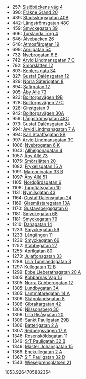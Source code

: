 - 257: [Sisjöbäckens väg 4](https://www.homeq.se/lagenhet/58190-2rum-askim-vastra-gotalands-lan-sisjobackens-vag/?ht_source=individual.58190&ht_container=search_results_list&ht_position=1&)
- 390: [Fräkne Gränd 20](https://www.homeq.se/lagenhet/58201-2rum-kungalv-vastra-gotalands-lan-frakne-grand/?ht_source=individual.58201&ht_container=search_results_list&ht_position=74&)
- 439: [Stadsskogsgatan 40B](https://www.homeq.se/lagenhet/58567-3rum-alingsas-vastra-gotalands-lan-stadsskogsgatan/?ht_source=individual.58567&ht_container=search_results_list&ht_position=75&)
- 442: [Långströmsgatan 48C](https://www.homeq.se/lagenhet/58443-2rum-goteborg-vastra-gotalands-lan-langstromsgatan/?ht_source=individual.58443&ht_container=search_results_list&ht_position=60&)
- 459: [Smyckegatan 39](https://www.homeq.se/lagenhet/58641-2rum-vastra-frolunda-vastra-gotalands-lan-smyckegatan/?ht_source=individual.58641&ht_container=search_results_list&ht_position=14&)
- 606: [Torslanda Torg 4](https://www.homeq.se/lagenhet/56863-2rum-torslanda-vastra-gotalands-lan-torslanda-torg/?ht_source=individual.56863&ht_container=search_results_list&ht_position=68&)
- 646: [Älvebacken 26](https://www.homeq.se/lagenhet/58204-2rum-kungalv-vastra-gotalands-lan-alvebacken/?ht_source=individual.58204&ht_container=search_results_list&ht_position=73&)
- 648: [Atmosfärgatan 19](https://www.homeq.se/lagenhet/58446-2rum-goteborg-vastra-gotalands-lan-atmosfargatan/?ht_source=individual.58446&ht_container=search_results_list&ht_position=62&)
- 699: [Aprilgatan 54](https://www.homeq.se/lagenhet/58079-2rum-goteborg-vastra-gotalands-lan-aprilgatan/?ht_source=individual.58079&ht_container=search_results_list&ht_position=67&)
- 732: [Nyebrogatan 6 B](https://www.homeq.se/lagenhet/57057-2rum-alingsas-vastra-gotalands-lan-nyebrogatan/?ht_source=individual.57057&ht_container=search_results_list&ht_position=79&)
- 742: [Arvid Lindmansgatan 7 C](https://www.homeq.se/lagenhet/58195-2rum-goteborg-vastra-gotalands-lan-arvid-lindmansgatan/?ht_source=individual.58195&ht_container=search_results_list&ht_position=57&)
- 792: [Smörslätten 12](https://www.homeq.se/lagenhet/58658-3rum-goteborg-vastra-gotalands-lan-smorslatten/?ht_source=individual.58658&ht_container=search_results_list&ht_position=53&)
- 803: [Keplers gata 34](https://www.homeq.se/lagenhet/58571-2rum-goteborg-vastra-gotalands-lan-keplers-gata/?ht_source=individual.58571&ht_container=search_results_list&ht_position=64&)
- 827: [Gustaf Dalénsgatan 12](https://www.homeq.se/lagenhet/58525-2rum-goteborg-vastra-gotalands-lan-gustaf-dalensgatan/?ht_source=individual.58525&ht_container=search_results_list&ht_position=44&)
- 829: [Norra Säterigatan 8](https://www.homeq.se/lagenhet/58683-2rum-goteborg-vastra-gotalands-lan-norra-saterigatan/?ht_source=individual.58683&ht_container=search_results_list&ht_position=37&)
- 894: [Safirgatan 12](https://www.homeq.se/lagenhet/58518-2rum-vastra-frolunda-vastra-gotalands-lan-safirgatan/?ht_source=individual.58518&ht_container=search_results_list&ht_position=7&)
- 905: [Åby Allé 73](https://www.homeq.se/lagenhet/58453-2rum-goteborg-vastra-gotalands-lan-aby-alle/?ht_source=individual.58453&ht_container=search_results_list&ht_position=3&)
- 923: [Bolltorpsvägen 19B](https://www.homeq.se/lagenhet/58243-3rum-alingsas-vastra-gotalands-lan-bolltorpsvagen/?ht_source=individual.58243&ht_container=search_results_list&ht_position=82&)
- 928: [Bolltorpsvägen 27C](https://www.homeq.se/lagenhet/58202-3rum-alingsas-vastra-gotalands-lan-bolltorpsvagen/?ht_source=individual.58202&ht_container=search_results_list&ht_position=81&)
- 928: [Ginstgatan 9](https://www.homeq.se/lagenhet/58264-3rum-alingsas-vastra-gotalands-lan-ginstgatan/?ht_source=individual.58264&ht_container=search_results_list&ht_position=83&)
- 942: [Bolltorpsvägen 30A](https://www.homeq.se/lagenhet/58203-3rum-alingsas-vastra-gotalands-lan-bolltorpsvagen/?ht_source=individual.58203&ht_container=search_results_list&ht_position=80&)
- 959: [Långströmsgatan 48C](https://www.homeq.se/lagenhet/58142-2rum-goteborg-vastra-gotalands-lan-langstromsgatan/?ht_source=individual.58142&ht_container=search_results_list&ht_position=59&)
- 973: [Gustaf Dalénsgatan 24](https://www.homeq.se/lagenhet/58527-2rum-goteborg-vastra-gotalands-lan-gustaf-dalensgatan/?ht_source=individual.58527&ht_container=search_results_list&ht_position=49&)
- 994: [Arvid Lindmansgatan 7 A](https://www.homeq.se/lagenhet/58193-2rum-goteborg-vastra-gotalands-lan-arvid-lindmansgatan/?ht_source=individual.58193&ht_container=search_results_list&ht_position=56&)
- 994: [Karl Staaffsgatan 8B](https://www.homeq.se/lagenhet/58196-2rum-goteborg-vastra-gotalands-lan-karl-staaffsgatan/?ht_source=individual.58196&ht_container=search_results_list&ht_position=58&)
- 997: [Arvid Lindmansgatan 3C](https://www.homeq.se/lagenhet/58194-2rum-goteborg-vastra-gotalands-lan-arvid-lindmansgatan/?ht_source=individual.58194&ht_container=search_results_list&ht_position=55&)
- 1006: [Nyebrogatan 6 K](https://www.homeq.se/lagenhet/57059-2rum-alingsas-vastra-gotalands-lan-nyebrogatan/?ht_source=individual.57059&ht_container=search_results_list&ht_position=78&)
- 1043: [Allhelgonagatan 4](https://www.homeq.se/lagenhet/58071-2rum-goteborg-vastra-gotalands-lan-allhelgonagatan/?ht_source=individual.58071&ht_container=search_results_list&ht_position=63&)
- 1057: [Åby Allé 73](https://www.homeq.se/lagenhet/58051-2rum-goteborg-vastra-gotalands-lan-aby-alle/?ht_source=individual.58051&ht_container=search_results_list&ht_position=4&)
- 1075: [Smörslätten 20](https://www.homeq.se/lagenhet/58654-2rum-goteborg-vastra-gotalands-lan-smorslatten/?ht_source=individual.58654&ht_container=search_results_list&ht_position=52&)
- 1082: [Fryxellsgatan 15 A](https://www.homeq.se/lagenhet/57460-2rum-goteborg-vastra-gotalands-lan-fryxellsgatan/?ht_source=individual.57460&ht_container=search_results_list&ht_position=51&)
- 1091: [Marconigatan 33 B](https://www.homeq.se/lagenhet/57972-2rum-vastra-frolunda-vastra-gotalands-lan-marconigatan/?ht_source=individual.57972&ht_container=search_results_list&ht_position=6&)
- 1097: [Åby Allé 51](https://www.homeq.se/lagenhet/58450-2rum-goteborg-vastra-gotalands-lan-aby-alle/?ht_source=individual.58450&ht_container=search_results_list&ht_position=2&)
- 1105: [Nordgårdsgatan 6](https://www.homeq.se/lagenhet/58523-2rum-goteborg-vastra-gotalands-lan-nordgardsgatan/?ht_source=individual.58523&ht_container=search_results_list&ht_position=23&)
- 1108: [Tuppfjätsgatan 10](https://www.homeq.se/lagenhet/57281-4rum-vastra-frolunda-vastra-gotalands-lan-tuppfjatsgatan/?ht_source=individual.57281&ht_container=search_results_list&ht_position=8&)
- 1131: [Nymilsgatan 43](https://www.homeq.se/lagenhet/57719-2rum-goteborg-vastra-gotalands-lan-nymilsgatan/?ht_source=individual.57719&ht_container=search_results_list&ht_position=10&)
- 1164: [Gustaf Dalénsgatan 24](https://www.homeq.se/lagenhet/57679-2rum-goteborg-vastra-gotalands-lan-gustaf-dalensgatan/?ht_source=individual.57679&ht_container=search_results_list&ht_position=50&)
- 1169: [Glasmästaregatan 13A](https://www.homeq.se/lagenhet/58124-3rum-goteborg-vastra-gotalands-lan-glasmastaregatan/?ht_source=individual.58124&ht_container=search_results_list&ht_position=21&)
- 1170: [Gustavsbergsgatan 6](https://www.homeq.se/lagenhet/57166-2rum-molndal-vastra-gotalands-lan-gustavsbergsgatan/?ht_source=individual.57166&ht_container=search_results_list&ht_position=11&)
- 1181: [Smyckegatan 68](https://www.homeq.se/lagenhet/58087-3rum-vastra-frolunda-vastra-gotalands-lan-smyckegatan/?ht_source=individual.58087&ht_container=search_results_list&ht_position=18&)
- 1181: [Smyckegatan 79](https://www.homeq.se/lagenhet/58590-3rum-vastra-frolunda-vastra-gotalands-lan-smyckegatan/?ht_source=individual.58590&ht_container=search_results_list&ht_position=20&)
- 1210: [Danagatan 14](https://www.homeq.se/lagenhet/58177-2rum-goteborg-vastra-gotalands-lan-danagatan/?ht_source=individual.58177&ht_container=search_results_list&ht_position=33&)
- 1233: [Smyckegatan 59](https://www.homeq.se/lagenhet/58623-3rum-vastra-frolunda-vastra-gotalands-lan-smyckegatan/?ht_source=individual.58623&ht_container=search_results_list&ht_position=19&)
- 1233: [Långängen 11](https://www.homeq.se/lagenhet/57677-2rum-goteborg-vastra-gotalands-lan-langangen/?ht_source=individual.57677&ht_container=search_results_list&ht_position=43&)
- 1236: [Smyckegatan 66](https://www.homeq.se/lagenhet/58088-2rum-vastra-frolunda-vastra-gotalands-lan-smyckegatan/?ht_source=individual.58088&ht_container=search_results_list&ht_position=17&)
- 1252: [Stabbegatan 27](https://www.homeq.se/lagenhet/54249-2rum-goteborg-vastra-gotalands-lan-stabbegatan/?ht_source=individual.54249&ht_container=search_results_list&ht_position=42&)
- 1255: [Aprilgatan 80](https://www.homeq.se/lagenhet/58081-2rum-goteborg-vastra-gotalands-lan-aprilgatan/?ht_source=individual.58081&ht_container=search_results_list&ht_position=66&)
- 1273: [Julaftonsgatan 33](https://www.homeq.se/lagenhet/58070-3rum-goteborg-vastra-gotalands-lan-julaftonsgatan/?ht_source=individual.58070&ht_container=search_results_list&ht_position=65&)
- 1288: [Lilla Tunnlandsgatan 3](https://www.homeq.se/lagenhet/56749-2rum-goteborg-vastra-gotalands-lan-lilla-tunnlandsgatan/?ht_source=individual.56749&ht_container=search_results_list&ht_position=12&)
- 1297: [Kullegatan 12 B](https://www.homeq.se/lagenhet/58491-3rum-goteborg-vastra-gotalands-lan-kullegatan/?ht_source=individual.58491&ht_container=search_results_list&ht_position=16&)
- 1299: [Ebbe Lieberathsgatan 20 A](https://www.homeq.se/lagenhet/56818-2rum-goteborg-vastra-gotalands-lan-ebbe-lieberathsgatan/?ht_source=individual.56818&ht_container=search_results_list&ht_position=15&)
- 1305: [Kobbarnas Väg 15](https://www.homeq.se/lagenhet/58042-2rum-goteborg-vastra-gotalands-lan-kobbarnas-vag/?ht_source=individual.58042&ht_container=search_results_list&ht_position=32&)
- 1305: [Norra Gubberogatan 12](https://www.homeq.se/lagenhet/57294-2rum-goteborg-vastra-gotalands-lan-norra-gubberogatan/?ht_source=individual.57294&ht_container=search_results_list&ht_position=35&)
- 1305: [Lundbygatan 3A](https://www.homeq.se/lagenhet/56890-2rum-goteborg-vastra-gotalands-lan-lundbygatan/?ht_source=individual.56890&ht_container=search_results_list&ht_position=39&)
- 1305: [Lantmätaregatan 14 A](https://www.homeq.se/lagenhet/57678-2rum-goteborg-vastra-gotalands-lan-lantmataregatan/?ht_source=individual.57678&ht_container=search_results_list&ht_position=48&)
- 1306: [Skäpplandsgatan 8](https://www.homeq.se/lagenhet/58198-3rum-goteborg-vastra-gotalands-lan-skapplandsgatan/?ht_source=individual.58198&ht_container=search_results_list&ht_position=22&)
- 1306: [Gibraltargatan 42](https://www.homeq.se/lagenhet/54220-2rum-goteborg-vastra-gotalands-lan-gibraltargatan/?ht_source=individual.54220&ht_container=search_results_list&ht_position=25&)
- 1306: [Nilssonsberg 30](https://www.homeq.se/lagenhet/57810-2rum-goteborg-vastra-gotalands-lan-nilssonsberg/?ht_source=individual.57810&ht_container=search_results_list&ht_position=26&)
- 1306: [Lilla Risåsgatan 20](https://www.homeq.se/lagenhet/57812-3rum-goteborg-vastra-gotalands-lan-lilla-risasgatan/?ht_source=individual.57812&ht_container=search_results_list&ht_position=27&)
- 1306: [Sankt Pauligatan 29B](https://www.homeq.se/lagenhet/58118-2rum-goteborg-vastra-gotalands-lan-sankt-pauligatan/?ht_source=individual.58118&ht_container=search_results_list&ht_position=30&)
- 1306: [Batterigatan 2 A](https://www.homeq.se/lagenhet/57070-3rum-goteborg-vastra-gotalands-lan-batterigatan/?ht_source=individual.57070&ht_container=search_results_list&ht_position=54&)
- 1307: [Redbergsvägen 17 A](https://www.homeq.se/lagenhet/58490-2rum-goteborg-vastra-gotalands-lan-redbergsvagen/?ht_source=individual.58490&ht_container=search_results_list&ht_position=38&)
- 1346: [Rosensköldsgatan 11](https://www.homeq.se/lagenhet/58003-2rum-goteborg-vastra-gotalands-lan-rosenskoldsgatan/?ht_source=individual.58003&ht_container=search_results_list&ht_position=24&)
- 1349: [S:T Pauligatan 32 B](https://www.homeq.se/lagenhet/58121-3rum-goteborg-vastra-gotalands-lan-s:t-pauligatan/?ht_source=individual.58121&ht_container=search_results_list&ht_position=29&)
- 1349: [Mäster Johansgatan 15](https://www.homeq.se/lagenhet/58044-2rum-goteborg-vastra-gotalands-lan-master-johansgatan/?ht_source=individual.58044&ht_container=search_results_list&ht_position=34&)
- 1366: [Enekullegatan 2 A](https://www.homeq.se/lagenhet/54976-2rum-goteborg-vastra-gotalands-lan-enekullegatan/?ht_source=individual.54976&ht_container=search_results_list&ht_position=40&)
- 1367: [S:T Pauligatan 32 D](https://www.homeq.se/lagenhet/58199-3rum-goteborg-vastra-gotalands-lan-s:t-pauligatan/?ht_source=individual.58199&ht_container=search_results_list&ht_position=28&)
- 1543: [Wieselgrensplatsen 21](https://www.homeq.se/lagenhet/57873-2rum-goteborg-vastra-gotalands-lan-wieselgrensplatsen/?ht_source=individual.57873&ht_container=search_results_list&ht_position=47&)

1053.9264705882354
